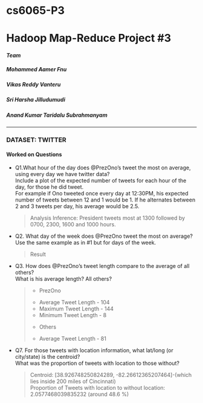 # cs6065-P3
Hadoop Map-Reduce Project #3
============================

#### *Team*
##### Mohammed Aamer Fnu
##### Vikas Reddy Vanteru
##### Sri Harsha Jilludumudi
##### Anand Kumar Taridalu Subrahmanyam
----
### DATASET: TWITTER

#### Worked on Questions
-  Q1.What hour of the day does @PrezOno’s tweet the most on average, using every day we have twitter data?   
   Include a plot of the expected number of tweets for each hour of the day, for those he did tweet.  
   For example if Ono tweeted once every day at 12:30PM, his expected number of tweets between 12 and 1 would be 1.
   If he alternates between 2 and 3 tweets per day, his average would be 2.5.  
   > Analysis Inference: President tweets most at 1300 followed by 0700, 2300, 1600 and 1000 hours.  
   
- Q2. What day of the week does @PrezOno tweet the most on average?   
   Use the same example as in #1 but for days of the week.  
   > Result 
   
- Q3. How does @PrezOno’s tweet length compare to the average of all others?  
   What is his average length?  All others?  
   > * PrezOno 
   >  - Average Tweet Length - 104
   >  - Maximum Tweet Length - 144
   >  - Minimum Tweet Length - 8   
   > * Others
   >  - Average Tweet Length - 81

   
- Q7. For those tweets with location information, what lat/long (or city/state) is the centroid?  
   What was the proportion of tweets with location to those without?  
   > Centroid: [38.926748250824289, -82.26612365207464]-(which lies inside 200 miles of Cincinnati)   
   > Proportion of Tweets with location to without location: 2.0577468039835232 (around 48.6 %)
   
